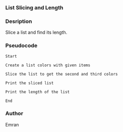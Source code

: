 ### **List Slicing and Length**

### Desription

Slice a list and find its length.

### Pseudocode

    Start

    Create a list colors with given items

    Slice the list to get the second and third colors

    Print the sliced list

    Print the length of the list

    End

### Author

Emran